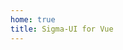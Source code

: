 ```yaml
---
home: true
title: Sigma-UI for Vue
---
```


<script setup>
import HomePage from "../../.vitepress/theme/pages/Home.vue"
</script>

<HomePage />
